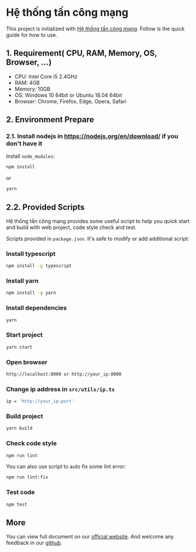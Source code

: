 # Hệ thống tấn công mạng

This project is initialized with [Hệ thống tấn công mạng](https://pro.ant.design). Follow is the quick guide for how to use.

## 1. Requirement( CPU, RAM, Memory, OS, Browser, ...)
- CPU: Intel Core i5 2.4GHz
- RAM: 4GB
- Memory: 10GB
- OS: Windows 10 64bit or Ubuntu 18.04 64bit
- Browser: Chrome, Firefox, Edge, Opera, Safari
## 2. Environment Prepare

### 2.1. Install nodejs in https://nodejs.org/en/download/ if you don't have it

Install `node_modules`:

```bash
npm install
```

or

```bash
yarn
```

## 2.2. Provided Scripts

Hệ thống tấn công mạng provides some useful script to help you quick start and build with web project, code style check and test.

Scripts provided in `package.json`. It's safe to modify or add additional script:



### Install typescript

```bash
npm install -g typescript
```

### Install yarn

```bash
npm install -g yarn
```

### Install dependencies

```bash
yarn
```

### Start project

```bash
yarn start
```

### Open browser

```bash
http://localhost:8000 or http://your_ip:8000
```

### Change ip address in `src/utils/ip.ts`

```bash
ip = 'http://your_ip:port'
```

### Build project

```bash
yarn build
```

### Check code style

```bash
npm run lint
```

You can also use script to auto fix some lint error:

```bash
npm run lint:fix
```

### Test code

```bash
npm test
```

## More

You can view full document on our [official website](https://pro.ant.design). And welcome any feedback in our [github](https://github.com/ant-design/ant-design-pro).
